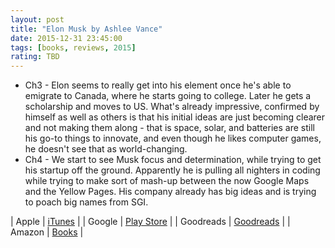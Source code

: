 ```yaml
---
layout: post
title: "Elon Musk by Ashlee Vance"
date: 2015-12-31 23:45:00
tags: [books, reviews, 2015]
rating: TBD
---
```


- Ch3 - Elon seems to really get into his element once he's able to emigrate to Canada, where he starts going to college.
Later he gets a scholarship and moves to US. What's already impressive, confirmed by himself as well as others is that his initial ideas are just becoming clearer and not making them along -
that is space, solar, and batteries are still his go-to things to innovate, and even though he likes computer games, he doesn't see that as world-changing.
- Ch4 - We start to see Musk focus and determination, while trying to get his startup off the ground. Apparently he is pulling all nighters in coding while trying to make sort of mash-up between the now Google Maps and the Yellow Pages. His company already has big ideas and is trying to poach big names from SGI.


| Apple      | [iTunes] |
| Google     | [Play Store] |
| Goodreads  | [Goodreads] |
| Amazon     | [Books] |

[iTunes]: https://itunes.apple.com/
[Goodreads]: https://www.goodreads.com/
[Play Store]: https://play.google.com/store/books/
[Books]: http://www.amazon.com/
